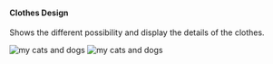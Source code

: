 #### Clothes Design
Shows the different possibility and display the details of the clothes.



![my cats and dogs](http://celiang.oss-cn-hangzhou.aliyuncs.com/measurement/2022-11/28/kn6jEphpF6hawb1669620053221128.jpg)
![my cats and dogs](http://celiang.oss-cn-hangzhou.aliyuncs.com/measurement/2022-11/28/yNs5mphpZRNDJe1669620056221128.jpg)


